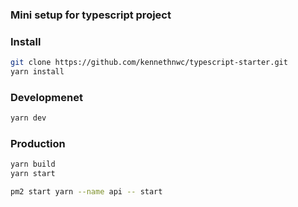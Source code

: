 ### Mini setup for typescript project

### Install

```bash
git clone https://github.com/kennethnwc/typescript-starter.git
yarn install
```

### Developmenet

```bash
yarn dev
```

### Production

```bash
yarn build
yarn start
```

```bash
pm2 start yarn --name api -- start
```
